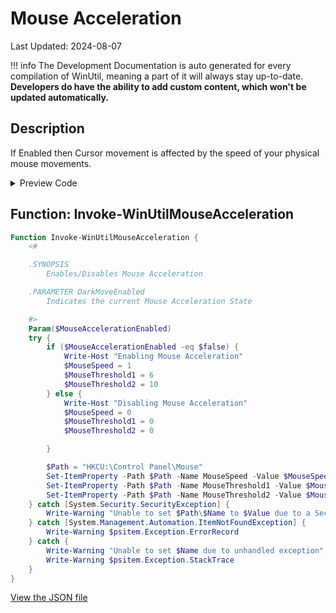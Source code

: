 # Mouse Acceleration

Last Updated: 2024-08-07


!!! info
     The Development Documentation is auto generated for every compilation of WinUtil, meaning a part of it will always stay up-to-date. **Developers do have the ability to add custom content, which won't be updated automatically.**
## Description

If Enabled then Cursor movement is affected by the speed of your physical mouse movements.

<!-- BEGIN CUSTOM CONTENT -->

<!-- END CUSTOM CONTENT -->

<details>
<summary>Preview Code</summary>

```json
{
  "Content": "Mouse Acceleration",
  "Description": "If Enabled then Cursor movement is affected by the speed of your physical mouse movements.",
  "category": "Customize Preferences",
  "panel": "2",
  "Order": "a107_",
  "Type": "Toggle",
  "link": "https://christitustech.github.io/winutil/dev/tweaks/Customize-Preferences/MouseAcceleration"
}
```

</details>

## Function: Invoke-WinUtilMouseAcceleration

```powershell
Function Invoke-WinUtilMouseAcceleration {
    <#

    .SYNOPSIS
        Enables/Disables Mouse Acceleration

    .PARAMETER DarkMoveEnabled
        Indicates the current Mouse Acceleration State

    #>
    Param($MouseAccelerationEnabled)
    try {
        if ($MouseAccelerationEnabled -eq $false) {
            Write-Host "Enabling Mouse Acceleration"
            $MouseSpeed = 1
            $MouseThreshold1 = 6
            $MouseThreshold2 = 10
        } else {
            Write-Host "Disabling Mouse Acceleration"
            $MouseSpeed = 0
            $MouseThreshold1 = 0
            $MouseThreshold2 = 0

        }

        $Path = "HKCU:\Control Panel\Mouse"
        Set-ItemProperty -Path $Path -Name MouseSpeed -Value $MouseSpeed
        Set-ItemProperty -Path $Path -Name MouseThreshold1 -Value $MouseThreshold1
        Set-ItemProperty -Path $Path -Name MouseThreshold2 -Value $MouseThreshold2
    } catch [System.Security.SecurityException] {
        Write-Warning "Unable to set $Path\$Name to $Value due to a Security Exception"
    } catch [System.Management.Automation.ItemNotFoundException] {
        Write-Warning $psitem.Exception.ErrorRecord
    } catch {
        Write-Warning "Unable to set $Name due to unhandled exception"
        Write-Warning $psitem.Exception.StackTrace
    }
}

```


<!-- BEGIN SECOND CUSTOM CONTENT -->

<!-- END SECOND CUSTOM CONTENT -->


[View the JSON file](https://github.com/ChrisTitusTech/winutil/tree/main/config/tweaks.json)

